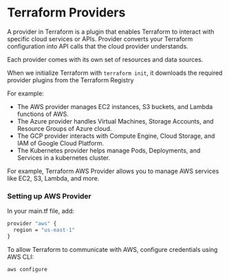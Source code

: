 # Terraform Providers

A provider in Terraform is a plugin that enables Terraform to interact with specific cloud services or APIs. Provider converts your Terraform configuration into API calls that the cloud provider understands.

Each provider comes with its own set of resources and data sources.

When we initialize Terraform with `terraform init`, it downloads the required provider plugins from the Terraform Registry 

For example:
- The AWS provider manages EC2 instances, S3 buckets, and Lambda functions of AWS.
- The Azure provider handles Virtual Machines, Storage Accounts, and Resource Groups of Azure cloud.
- The GCP provider interacts with Compute Engine, Cloud Storage, and IAM of Google Cloud Platform.
- The Kubernetes provider helps manage Pods, Deployments, and Services in a kubernetes cluster.


For example, Terraform AWS Provider allows you to manage AWS services like EC2, S3, Lambda, and more. 

### Setting up AWS Provider 

In your main.tf file, add:

```cmd
provider "aws" {
  region = "us-east-1"
}
```

To allow Terraform to communicate with AWS, configure credentials using AWS CLI:
```cmd
aws configure
```

